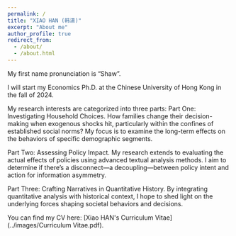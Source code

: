 ```yaml
---
permalink: /
title: "XIAO HAN (韩潇)"
excerpt: "About me"
author_profile: true
redirect_from: 
  - /about/
  - /about.html
---
```


My first name pronunciation is “Shaw”.

I will start my Economics Ph.D. at the Chinese University of Hong Kong in the fall of 2024.

My research interests are categorized into three parts:
Part One: Investigating Household Choices. How families change their decision-making when exogenous shocks hit, particularly within the confines of established social norms? My focus is to examine the long-term effects on the behaviors of specific demographic segments.

Part Two: Assessing Policy Impact. My research extends to evaluating the actual effects of policies using advanced textual analysis methods. I aim to determine if there’s a disconnect—a decoupling—between policy intent and action for information asymmetry.

Part Three: Crafting Narratives in Quantitative History. By integrating quantitative analysis with historical context, I hope to shed light on the underlying forces shaping societal behaviors and decisions.

You can find my CV here: [Xiao HAN's Curriculum Vitae](../images/Curriculum Vitae.pdf).

